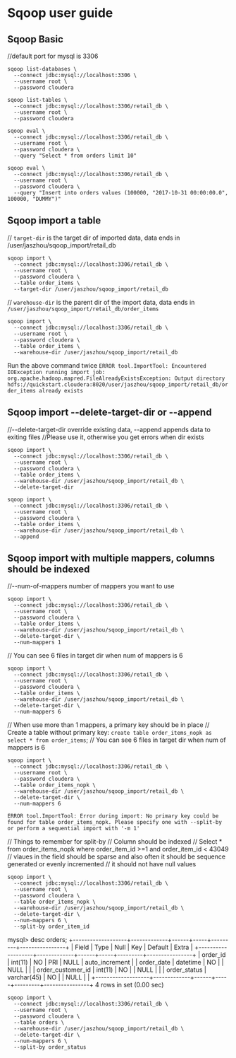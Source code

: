 # Sqoop user guide

## Sqoop Basic
//default port for mysql is 3306
```
sqoop list-databases \
  --connect jdbc:mysql://localhost:3306 \
  --username root \
  --password cloudera
```

```
sqoop list-tables \
  --connect jdbc:mysql://localhost:3306/retail_db \
  --username root \
  --password cloudera
```

```
sqoop eval \
  --connect jdbc:mysql://localhost:3306/retail_db \
  --username root \
  --password cloudera \
  --query "Select * from orders limit 10"
```

```
sqoop eval \
  --connect jdbc:mysql://localhost:3306/retail_db \
  --username root \
  --password cloudera \
  --query "Insert into orders values (100000, "2017-10-31 00:00:00.0", 100000, "DUMMY")"
```

## Sqoop import a table
// `target-dir` is the target dir of imported data, data ends in /user/jaszhou/sqoop_import/retail_db

```
sqoop import \
  --connect jdbc:mysql://localhost:3306/retail_db \
  --username root \
  --password cloudera \
  --table order_items \
  --target-dir /user/jaszhou/sqoop_import/retail_db
```

// `warehouse-dir` is the parent dir of the import data, data ends in `/user/jaszhou/sqoop_import/retail_db/order_items`
```
sqoop import \
  --connect jdbc:mysql://localhost:3306/retail_db \
  --username root \
  --password cloudera \
  --table order_items \
  --warehouse-dir /user/jaszhou/sqoop_import/retail_db
```

Run the above command twice
`ERROR tool.ImportTool: Encountered IOException running import job: org.apache.hadoop.mapred.FileAlreadyExistsException: Output directory hdfs://quickstart.cloudera:8020/user/jaszhou/sqoop_import/retail_db/order_items already exists`

## Sqoop import --delete-target-dir or --append
//--delete-target-dir override existing data, --append appends data to exiting files
//Please use it, otherwise you get errors when dir exists
```
sqoop import \
  --connect jdbc:mysql://localhost:3306/retail_db \
  --username root \
  --password cloudera \
  --table order_items \
  --warehouse-dir /user/jaszhou/sqoop_import/retail_db \
  --delete-target-dir
 ```

```
sqoop import \
  --connect jdbc:mysql://localhost:3306/retail_db \
  --username root \
  --password cloudera \
  --table order_items \
  --warehouse-dir /user/jaszhou/sqoop_import/retail_db \
  --append
```

## Sqoop import with multiple mappers, columns should be indexed
//--num-of-mappers number of mappers you want to use
```
sqoop import \
  --connect jdbc:mysql://localhost:3306/retail_db \
  --username root \
  --password cloudera \
  --table order_items \
  --warehouse-dir /user/jaszhou/sqoop_import/retail_db \
  --delete-target-dir \
  --num-mappers 1
```

// You can see 6 files in target dir when num of mappers is 6

```
sqoop import \
  --connect jdbc:mysql://localhost:3306/retail_db \
  --username root \
  --password cloudera \
  --table order_items \
  --warehouse-dir /user/jaszhou/sqoop_import/retail_db \
  --delete-target-dir \
  --num-mappers 6
```

// When use more than 1 mappers, a primary key should be in place
// Create a table without primary key: `create table order_items_nopk as select * from order_items`;
// You can see 6 files in target dir when num of mappers is 6
```
sqoop import \
  --connect jdbc:mysql://localhost:3306/retail_db \
  --username root \
  --password cloudera \
  --table order_items_nopk \
  --warehouse-dir /user/jaszhou/sqoop_import/retail_db \
  --delete-target-dir \
  --num-mappers 6
```

```
ERROR tool.ImportTool: Error during import: No primary key could be found for table order_items_nopk. Please specify one with --split-by or perform a sequential import with '-m 1'
```

// Things to remember for split-by
// Column should be indexed
// Select * from order_items_nopk where order_item_id >=1 and order_item_id < 43049
// vlaues in the field should be sparse and also often it should be sequence generated or evenly incremented
// it should not have null values
```
sqoop import \
  --connect jdbc:mysql://localhost:3306/retail_db \
  --username root \
  --password cloudera \
  --table order_items_nopk \
  --warehouse-dir /user/jaszhou/sqoop_import/retail_db \
  --delete-target-dir \
  --num-mappers 6 \
  --split-by order_item_id
```

mysql> desc orders;
+-------------------+-------------+------+-----+---------+----------------+
| Field             | Type        | Null | Key | Default | Extra          |
+-------------------+-------------+------+-----+---------+----------------+
| order_id          | int(11)     | NO   | PRI | NULL    | auto_increment |
| order_date        | datetime    | NO   |     | NULL    |                |
| order_customer_id | int(11)     | NO   |     | NULL    |                |
| order_status      | varchar(45) | NO   |     | NULL    |                |
+-------------------+-------------+------+-----+---------+----------------+
4 rows in set (0.00 sec)

```
sqoop import \
  --connect jdbc:mysql://localhost:3306/retail_db \
  --username root \
  --password cloudera \
  --table orders \
  --warehouse-dir /user/jaszhou/sqoop_import/retail_db \
  --delete-target-dir \
  --num-mappers 6 \
  --split-by order_status
```
